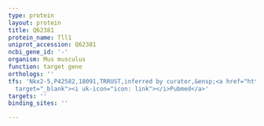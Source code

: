 ```yaml
---
type: protein
layout: protein
title: Q62381
protein_name: Tll1
uniprot_accession: Q62381
ncbi_gene_id: '-'
organism: Mus musculus
function: target gene
orthologs: ''
tfs: 'Nkx2-5,P42582,18091,TRRUST,inferred by curator,&ensp;<a href="https://www.ncbi.nlm.nih.gov/pubmed/?term=29087512%5Buid%5D+OR+19366374%5Buid%5D"
  target="_blank"><i uk-icon="icon: link"></i>Pubmed</a>'
targets: ''
binding_sites: ''

---
```

